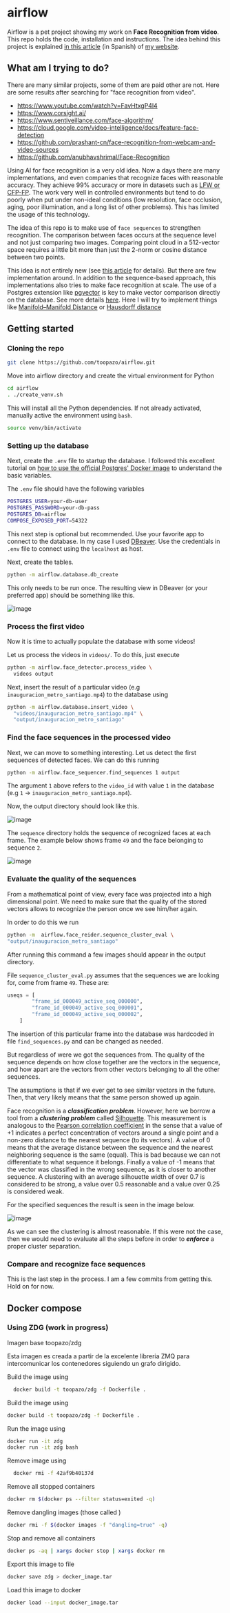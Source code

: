 # airflow

Airflow is a pet project showing my work on **Face Recognition from video**. This repo holds the code, installation and instructions. The idea behind this project is explained [in this article](https://toopazo.github.io/face-recognition-challenge/) (in Spanish) of [my website](https://toopazo.github.io).

## What am I trying to do?

There are many similar projects, some of them are paid other are not. Here are some results after searching for "face recognition from video". 
- https://www.youtube.com/watch?v=FavHtxgP4l4
- https://www.corsight.ai/
- https://www.sentiveillance.com/face-algorithm/
- https://cloud.google.com/video-intelligence/docs/feature-face-detection
- https://github.com/prashant-cn/face-recognition-from-webcam-and-video-sources
- https://github.com/anubhavshrimal/Face-Recognition

Using AI for face recognition is a very old idea. Now a days there are many implementations, and even companies that recognize faces with reasonable accuracy. They achieve 99% accuracy or more in datasets such as [LFW or CFP-FP](https://paperswithcode.com/sota/face-recognition-on-cfp-fp). The work very well in controlled environments but tend to do poorly when put under non-ideal conditions (low resolution, face occlusion, aging, poor illumination, and a long list of other problems). This has limited the usage of this technology. 

The idea of this repo is to make use of ```face sequences``` to strengthen recognition. The comparison between faces occurs at the sequence level and not just comparing two images. Comparing point cloud in a 512-vector space requires a little bit more than just the 2-norm or cosine distance between two points.

This idea is not entirely new (see [this article](https://toopazo.github.io/face-recognition-challenge/) for details). But there are few implementation around. In addition to the sequence-based approach, this implementations also tries to make face recognition at scale. The use of a Postgres extension like [pgvector](https://github.com/pgvector/pgvector) is key to make vector comparison directly on the database. See more details [here](https://www.timescale.com/learn/postgresql-extensions-pgvector). Here I will try to implement things like [Manifold–Manifold Distance](https://ieeexplore.ieee.org/document/6226465) or [Hausdorff distance](https://en.wikipedia.org/wiki/Hausdorff_distance)

## Getting started

### Cloning the repo

```bash
git clone https://github.com/toopazo/airflow.git
```

Move into airflow directory and create the virtual environment for Python
```bash
cd airflow
. ./create_venv.sh
```

This will install all the Python dependencies. If not already activated, manually active the environment using ```bash```.
```bash
source venv/bin/activate
```

### Setting up the database

Next, create the ```.env``` file to startup the database. I followed this excellent tutorial on [how to use the official Postgres' Docker image](https://www.docker.com/blog/how-to-use-the-postgres-docker-official-image/) to understand the basic variables.

The ```.env``` file should have the following variables
```bash
POSTGRES_USER=your-db-user
POSTGRES_PASSWORD=your-db-pass
POSTGRES_DB=airflow
COMPOSE_EXPOSED_PORT=54322
```

This next step is optional but recommended. Use your favorite app to connect to the database. In my case I used [DBeaver](https://dbeaver.io/). Use the credentials in ```.env``` file to connect using the ```localhost``` as host.

Next, create the tables.
```bash
python -m airflow.database.db_create
```
This only needs to be run once. The resulting view in DBeaver (or your preferred app) should be something like this.

![image](docs/dbeaver_airflow.png)


### Process the first video

Now it is time to actually populate the database with some videos!

Let us process the videos in ```videos/```. To do this, just execute

```bash
python -m airflow.face_detector.process_video \
  videos output
```

Next, insert the result of a particular video (e.g ```inauguracion_metro_santiago.mp4```) to the database using
```bash
python -m airflow.database.insert_video \
  "videos/inauguracion_metro_santiago.mp4" \
  "output/inauguracion_metro_santiago"
```

### Find the face sequences in the processed video

Next, we can move to something interesting. Let us detect the first sequences of detected faces. We can do this running
```bash
python -m airflow.face_sequencer.find_sequences 1 output
```
The argument ```1``` above refers to the ```video_id``` with value ```1``` in the database (e.g ```1``` -> ```inauguracion_metro_santiago.mp4```). 

Now, the output directory should look like this.

![image](docs/airflow_output.png)

The ```sequence``` directory holds the sequence of recognized faces at each frame. The example below shows frame ```49``` and the face belonging to sequence ```2```.

![image](docs/frame_id_000049_active_seq_000002.png)

### Evaluate the quality of the sequences

From a mathematical point of view, every face was projected into a high dimensional point. We need to make sure that the quality of the stored vectors allows to recognize the person once we see him/her again. 

In order to do this we run
```bash
python -m  airflow.face_reider.sequence_cluster_eval \ 
"output/inauguracion_metro_santiago"
```

After running this command a few images should appear in the output directory. 

File ```sequence_cluster_eval.py``` assumes that the sequences we are looking for, come from frame ```49```. These are:
```Python
useqs = [
        "frame_id_000049_active_seq_000000",
        "frame_id_000049_active_seq_000001",
        "frame_id_000049_active_seq_000002",
    ]
```
The insertion of this particular frame into the database was hardcoded in file ```find_sequences.py``` and can be changed as needed.

But regardless of were we got the sequences from. The quality of the sequence depends on how close together are the vectors in the sequence, and how apart are the vectors from other vectors belonging to all the other sequences. 

The assumptions is that if we ever get to see similar vectors in the future. Then, that very likely means that the same person showed up again. 

Face recognition is a ***classification problem***. However, here we borrow a tool from a ***clustering problem*** called [Silhouette](https://en.wikipedia.org/wiki/Silhouette_(clustering)). This measurement is analogous to the [Pearson correlation coefficient](https://en.wikipedia.org/wiki/Pearson_correlation_coefficient) in the sense that a value of +1 indicates a perfect concentration of vectors around a single point and a non-zero distance to the nearest sequence (to its vectors). A value of 0 means that the average distance between the sequence and the nearest neighboring sequence is the same (equal). This is bad because we can not differentiate to what sequence it belongs. Finally a value of -1 means that the vector was classified in the wrong sequence, as it is closer to another sequence. A clustering with an average silhouette width of over 0.7 is considered to be strong, a value over 0.5 reasonable and a value over 0.25 is considered weak.

For the specified sequences the result is seen in the image below. 

![image](docs/cluster_eval.png)

As we can see the clustering is almost reasonable. If this were not the case, then we would need to evaluate all the steps before in order to ***enforce*** a proper cluster separation.

### Compare and recognize face sequences

This is the last step in the process. I am a few commits from getting this. Hold on for now.


## Docker compose
### Using ZDG (work in progress)

Imagen base toopazo/zdg

Esta imagen es creada a partir de la excelente libreria ZMQ para intercomunicar los contenedores siguiendo un grafo dirigido.

Build the image using
```bash
  docker build -t toopazo/zdg -f Dockerfile .
```

Build the image using
```bash
docker build -t toopazo/zdg -f Dockerfile .
```
Run the image using
 ```bash 
docker run -it zdg
docker run -it zdg bash
```

Remove image using
```bash
  docker rmi -f 42af9b40137d
```

Remove all stopped containers
```bash
docker rm $(docker ps --filter status=exited -q)
```

Remove dangling images (those called <none>)
```bash
docker rmi -f $(docker images -f "dangling=true" -q)
```

Stop and remove all containers
```bash
docker ps -aq | xargs docker stop | xargs docker rm
```

Export this image to file
```bash
docker save zdg > docker_image.tar 
```

Load this image to docker
```bash
docker load --input docker_image.tar
```
